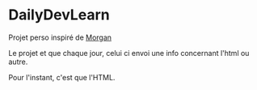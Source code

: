 # DailyDevLearn 

Projet perso inspiré de [Morgan](https://twitter.com/MorganPicard2)

Le projet et que chaque jour, celui ci envoi une info concernant l'html ou autre.

Pour l'instant, c'est que l'HTML.